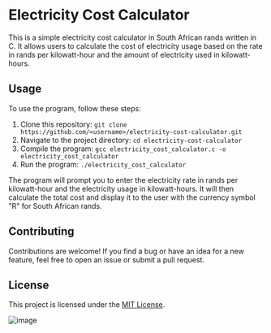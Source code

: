
# Electricity Cost Calculator

This is a simple electricity cost calculator in South African rands written in C. It allows users to calculate the cost of electricity usage based on the rate in rands per kilowatt-hour and the amount of electricity used in kilowatt-hours.

## Usage

To use the program, follow these steps:

1. Clone this repository: `git clone https://github.com/<username>/electricity-cost-calculator.git`
2. Navigate to the project directory: `cd electricity-cost-calculator`
3. Compile the program: `gcc electricity_cost_calculator.c -o electricity_cost_calculator`
4. Run the program: `./electricity_cost_calculator`

The program will prompt you to enter the electricity rate in rands per kilowatt-hour and the electricity usage in kilowatt-hours. It will then calculate the total cost and display it to the user with the currency symbol "R" for South African rands.

## Contributing

Contributions are welcome! If you find a bug or have an idea for a new feature, feel free to open an issue or submit a pull request.

## License

This project is licensed under the [MIT License](LICENSE).

![image](https://user-images.githubusercontent.com/127565745/235035099-de35edf3-b194-4c7d-ade2-9417589d1876.png)

